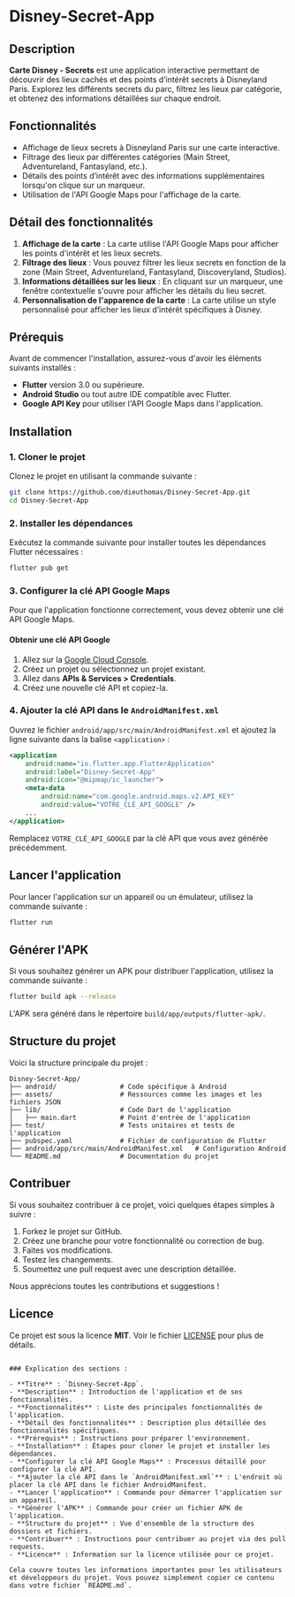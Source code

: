 # Disney-Secret-App

## Description

**Carte Disney - Secrets** est une application interactive permettant de découvrir des lieux cachés et des points d’intérêt secrets à Disneyland Paris. Explorez les différents secrets du parc, filtrez les lieux par catégorie, et obtenez des informations détaillées sur chaque endroit.

## Fonctionnalités

-   Affichage de lieux secrets à Disneyland Paris sur une carte interactive.
-   Filtrage des lieux par différentes catégories (Main Street, Adventureland, Fantasyland, etc.).
-   Détails des points d’intérêt avec des informations supplémentaires lorsqu'on clique sur un marqueur.
-   Utilisation de l'API Google Maps pour l'affichage de la carte.

## Détail des fonctionnalités

1. **Affichage de la carte** : La carte utilise l'API Google Maps pour afficher les points d'intérêt et les lieux secrets.
2. **Filtrage des lieux** : Vous pouvez filtrer les lieux secrets en fonction de la zone (Main Street, Adventureland, Fantasyland, Discoveryland, Studios).
3. **Informations détaillées sur les lieux** : En cliquant sur un marqueur, une fenêtre contextuelle s'ouvre pour afficher les détails du lieu secret.
4. **Personnalisation de l'apparence de la carte** : La carte utilise un style personnalisé pour afficher les lieux d’intérêt spécifiques à Disney.

## Prérequis

Avant de commencer l'installation, assurez-vous d'avoir les éléments suivants installés :

-   **Flutter** version 3.0 ou supérieure.
-   **Android Studio** ou tout autre IDE compatible avec Flutter.
-   **Google API Key** pour utiliser l'API Google Maps dans l'application.

## Installation

### 1. Cloner le projet

Clonez le projet en utilisant la commande suivante :

```bash
git clone https://github.com/dieuthomas/Disney-Secret-App.git
cd Disney-Secret-App
```

### 2. Installer les dépendances

Exécutez la commande suivante pour installer toutes les dépendances Flutter nécessaires :

```bash
flutter pub get
```

### 3. Configurer la clé API Google Maps

Pour que l'application fonctionne correctement, vous devez obtenir une clé API Google Maps.

#### Obtenir une clé API Google

1. Allez sur la [Google Cloud Console](https://console.cloud.google.com/).
2. Créez un projet ou sélectionnez un projet existant.
3. Allez dans **APIs & Services > Credentials**.
4. Créez une nouvelle clé API et copiez-la.

### 4. Ajouter la clé API dans le `AndroidManifest.xml`

Ouvrez le fichier `android/app/src/main/AndroidManifest.xml` et ajoutez la ligne suivante dans la balise `<application>` :

```xml
<application
    android:name="io.flutter.app.FlutterApplication"
    android:label="Disney-Secret-App"
    android:icon="@mipmap/ic_launcher">
    <meta-data
        android:name="com.google.android.maps.v2.API_KEY"
        android:value="VOTRE_CLÉ_API_GOOGLE" />
    ...
</application>
```

Remplacez `VOTRE_CLÉ_API_GOOGLE` par la clé API que vous avez générée précédemment.

## Lancer l'application

Pour lancer l'application sur un appareil ou un émulateur, utilisez la commande suivante :

```bash
flutter run
```

## Générer l'APK

Si vous souhaitez générer un APK pour distribuer l'application, utilisez la commande suivante :

```bash
flutter build apk --release
```

L'APK sera généré dans le répertoire `build/app/outputs/flutter-apk/`.

## Structure du projet

Voici la structure principale du projet :

```
Disney-Secret-App/
├── android/                # Code spécifique à Android
├── assets/                 # Ressources comme les images et les fichiers JSON
├── lib/                    # Code Dart de l'application
│   ├── main.dart           # Point d'entrée de l'application
├── test/                   # Tests unitaires et tests de l'application
├── pubspec.yaml            # Fichier de configuration de Flutter
├── android/app/src/main/AndroidManifest.xml   # Configuration Android
└── README.md               # Documentation du projet
```

## Contribuer

Si vous souhaitez contribuer à ce projet, voici quelques étapes simples à suivre :

1. Forkez le projet sur GitHub.
2. Créez une branche pour votre fonctionnalité ou correction de bug.
3. Faites vos modifications.
4. Testez les changements.
5. Soumettez une pull request avec une description détaillée.

Nous apprécions toutes les contributions et suggestions !

## Licence

Ce projet est sous la licence **MIT**. Voir le fichier [LICENSE](LICENSE) pour plus de détails.

```

### Explication des sections :

- **Titre** : `Disney-Secret-App`.
- **Description** : Introduction de l'application et de ses fonctionnalités.
- **Fonctionnalités** : Liste des principales fonctionnalités de l'application.
- **Détail des fonctionnalités** : Description plus détaillée des fonctionnalités spécifiques.
- **Prérequis** : Instructions pour préparer l'environnement.
- **Installation** : Étapes pour cloner le projet et installer les dépendances.
- **Configurer la clé API Google Maps** : Processus détaillé pour configurer la clé API.
- **Ajouter la clé API dans le `AndroidManifest.xml`** : L'endroit où placer la clé API dans le fichier AndroidManifest.
- **Lancer l'application** : Commande pour démarrer l'application sur un appareil.
- **Générer l'APK** : Commande pour créer un fichier APK de l'application.
- **Structure du projet** : Vue d'ensemble de la structure des dossiers et fichiers.
- **Contribuer** : Instructions pour contribuer au projet via des pull requests.
- **Licence** : Information sur la licence utilisée pour ce projet.

Cela couvre toutes les informations importantes pour les utilisateurs et développeurs du projet. Vous pouvez simplement copier ce contenu dans votre fichier `README.md`.
```

```

```
